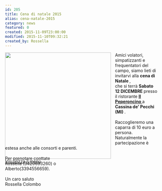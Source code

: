 ```yaml
---
id: 205
title: Cena di natale 2015
alias: cena-natale-2015
category: news
featured: 0
created: 2015-11-09T23:00:00
modified: 2015-11-10T09:32:21
created_by: Rossella
---
```

<div style="height: 300px; float: left; padding-right: 1em;">
 <img border="0" src="images/stories/2015-cena-natale.jpg" width="350"/>
 <br/>
 <a href="#" id="menulnk">
  Visualizza il menù
 </a>
</div>
<p>
 Amici volatori, simpatizzanti e frequentatori del campo, siamo lieti di invitarvi alla
 <strong>
  cena di Natale
 </strong>
 ,
 <br/>
 che si terrà
 <strong>
  Sabato 12 DICEMBRE
 </strong>
 presso
 <br/>
 il ristorante
 <a href="https://goo.gl/maps/FEzAvr1SLTM2" target="_blank">
  <strong>
   Il Peperoncino
  </strong>
 </a>
 a
 <strong>
  Cassina de' Pecchi (MI)
 </strong>
 .
 <br/>
 <br/>
 Raccoglieremo una caparra di 10 euro a persona.
 <br/>
 Naturalmente la partecipazione è estesa anche alle consorti e parenti.
 <br/>
 <br/>
 Per prenotare conttate
 <br/>
 Rossella (3420693260) o
 <br/>
 Alberto(3394556659).
 <br/>
 <br/>
 Un caro saluto
 <br/>
 Rossella Colombo
</p>
<div id="dlgmenu" style="display: none; font-family: 'Open Sans';" title="Cena 2015">
 <h2 style="color: #fe8300;">
  Cena di natale 2015
 </h2>
 <p>
  Sabato 12 Dicembre - ore 20.00
  <br/>
  Ristorante il Peperoncino Cassina de' Pecchi (Mi)
  <br/>
  Via Villa Pompea, 7
  <br/>
 </p>
 <h2 style="color: #fe8300; font-size: 1.5em;">
  Menù
 </h2>
 <p>
  <strong style="color: #fe8300;">
   Antipasto
  </strong>
  <br/>
  Affetati misti, insalata russa, bruscheta, cannelini alla paesana, insalata di mare
  <br/>
  <br/>
  <strong style="color: #fe8300;">
   Primi
  </strong>
  <br/>
  Risotto alla trevisana Cavatelli allo Zola
  <br/>
  <br/>
  <strong style="color: #fe8300;">
   Secondo
  </strong>
  <br/>
  Scaloppe con Porcini
  <br/>
  <br/>
  <strong style="color: #fe8300;">
   Dessert
  </strong>
  <br/>
  Dessert della casa
  <br/>
  <br/>
  <strong style="color: #fe8300;">
   Vino
  </strong>
  <br/>
  Bianco, rosso, acqua minerale.
  <br/>
  <br/>
  Euro 30
 </p>
</div>
<script type="text/javascript">
 // <![CDATA[
$('#menulnk').click(function() {
   $('#dlgmenu').dialog({  
      width: 400,
      modal: true,
      buttons: {
         Ok: function() {
                $(this).dialog("close");
         }
      },
      autoopen: false,
      show: {
         effect: "bounce",
         duration: 1000
      },
      hide: {
         effect: "explode",
         duration: 1000
      }
   });
});
// ]]>
</script>
